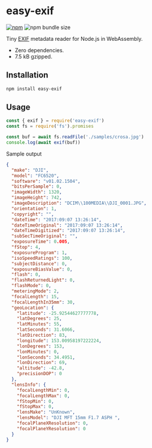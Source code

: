 easy-exif
=========

[![npm](https://badgen.net/npm/v/easy-exif)](https://npm.im/easy-exif)
![npm bundle size](https://badgen.net/packagephobia/publish/easy-exif)


Tiny [EXIF](https://en.wikipedia.org/wiki/Exif) metadata reader for Node.js in WebAssembly.

- Zero dependencies.
- 7.5 kB gzipped.

## Installation

```sh
npm install easy-exif
```

## Usage

```js
const { exif } = require('easy-exif')
const fs = require('fs').promises

const buf = await fs.readFile('./samples/crosa.jpg')
console.log(await exif(buf))
```

Sample output

```json
{
  "make": "DJI",
  "model": "FC6520",
  "software": "v01.02.1504",
  "bitsPerSample": 0,
  "imageWidth": 1320,
  "imageHeight": 742,
  "imageDescription": "DCIM\\100MEDIA\\DJI_0001.JPG",
  "orientation": 1,
  "copyright": "",
  "dateTime": "2017:09:07 13:26:14",
  "dateTimeOriginal": "2017:09:07 13:26:14",
  "dateTimeDigitized": "2017:09:07 13:26:14",
  "subSecTimeOriginal": "",
  "exposureTime": 0.005,
  "fStop": 4,
  "exposureProgram": 1,
  "isoSpeedRatings": 100,
  "subjectDistance": 0,
  "exposureBiasValue": 0,
  "flash": 0,
  "flashReturnedLight": 0,
  "flashMode": 0,
  "meteringMode": 2,
  "focalLength": 15,
  "focalLengthIn35mm": 30,
  "geoLocation": {
    "latitude": -25.92544627777778,
    "latDegrees": 25,
    "latMinutes": 55,
    "latSeconds": 31.6066,
    "latDirection": 83,
    "longitude": 153.00958197222224,
    "lonDegrees": 153,
    "lonMinutes": 0,
    "lonSeconds": 34.4951,
    "lonDirection": 69,
    "altitude": -42.8,
    "precisionDOP": 0
  },
  "lensInfo": {
    "focalLengthMin": 0,
    "focalLengthMax": 0,
    "fStopMin": 0,
    "fStopMax": 0,
    "lensMake": "UnKnown",
    "lensModel": "DJI MFT 15mm F1.7 ASPH ",
    "focalPlaneXResolution": 0,
    "focalPlaneYResolution": 0
  }
}
```